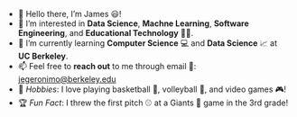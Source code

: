 - 👋 Hello there, I’m James 😃!
- 👀 I’m interested in **Data Science**, **Machne Learning**, **Software Engineering**, and **Educational Technology** 🧑‍🏫.
- 📖 I’m currently learning **Computer Science** 💻 and **Data Science** 📈 at **UC Berkeley**.
- 📫 Feel free to **reach out** to me through email 📧: jegeronimo@berkeley.edu
- 🥋 _Hobbies_: I love playing basketball 🏀, volleyball 🏐, and video games 🎮!
- 🏆 _Fun Fact_: I threw the first pitch ⚾ at a Giants 🌉 game in the 3rd grade!

<!---
jegeronimo/jegeronimo is a ✨ special ✨ repository because its `README.md` (this file) appears on your GitHub profile.
You can click the Preview link to take a look at your changes.
--->
